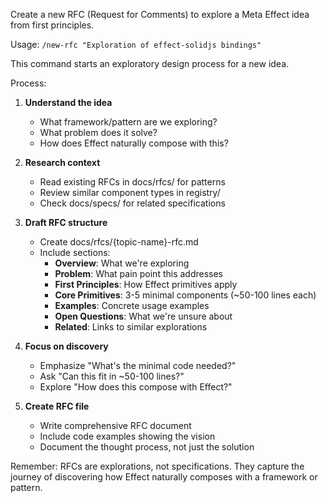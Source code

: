 Create a new RFC (Request for Comments) to explore a Meta Effect idea from first principles.

Usage: `/new-rfc "Exploration of effect-solidjs bindings"`

This command starts an exploratory design process for a new idea.

Process:

1. **Understand the idea**
   - What framework/pattern are we exploring?
   - What problem does it solve?
   - How does Effect naturally compose with this?

2. **Research context**
   - Read existing RFCs in docs/rfcs/ for patterns
   - Review similar component types in registry/
   - Check docs/specs/ for related specifications

3. **Draft RFC structure**
   - Create docs/rfcs/{topic-name}-rfc.md
   - Include sections:
     - **Overview**: What we're exploring
     - **Problem**: What pain point this addresses
     - **First Principles**: How Effect primitives apply
     - **Core Primitives**: 3-5 minimal components (~50-100 lines each)
     - **Examples**: Concrete usage examples
     - **Open Questions**: What we're unsure about
     - **Related**: Links to similar explorations

4. **Focus on discovery**
   - Emphasize "What's the minimal code needed?"
   - Ask "Can this fit in ~50-100 lines?"
   - Explore "How does this compose with Effect?"

5. **Create RFC file**
   - Write comprehensive RFC document
   - Include code examples showing the vision
   - Document the thought process, not just the solution

Remember: RFCs are explorations, not specifications. They capture the journey of discovering how Effect naturally composes with a framework or pattern.
